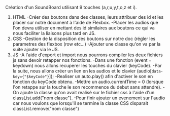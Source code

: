 
Création d'un SoundBoard utilisant 9 touches (a,r,u,y,t,o,z et i).

1. HTML
	-Créer des boutons dans des classes, leurs attribuer des id et les placer sur notre document à l'aide de Flexbox.
	-Placer les audios que l'on devra utiliser en mettant des id similaires aux boutons ce qui va nous faciliter la liaisons plus tard en JS.
2. CSS
	-Gestion de la disposition des boutons sur notre doc (régler les parametres des flexbox (row etc...)
	-Ajouter une classe qu'on va par la suite ajouter via le JS. 
3. JS
	-A l'aide d'export et import nous pourrons compiler les deux fichiers js sans devoir retapper nos fonctions.
	-Dans une fonction (event = keydown) nous allons recuperer les touches du clavier (keyCode).
	-Par la suite, nous allons créer un lien en les audios et le clavier (audio[`data-key={"$keyCode"}`]);
	-Realiser un auto.play() afin d'activer le son en fonction du keyCode obtenu.
	-Mettre un audio.currentTime = 0 (lorsque l'on retappe sur la touche le son recommence du debut sans attendre).
	-On ajoute la classe qu'on avait realisé sur le fichier css à l'aide d'un classList.add("nom classe").
	-Pour finir ajouter un evenement sur l'audio car nous voulons que lorsqu'il se termine la classe CSS disparait classList.remove("nom classe")